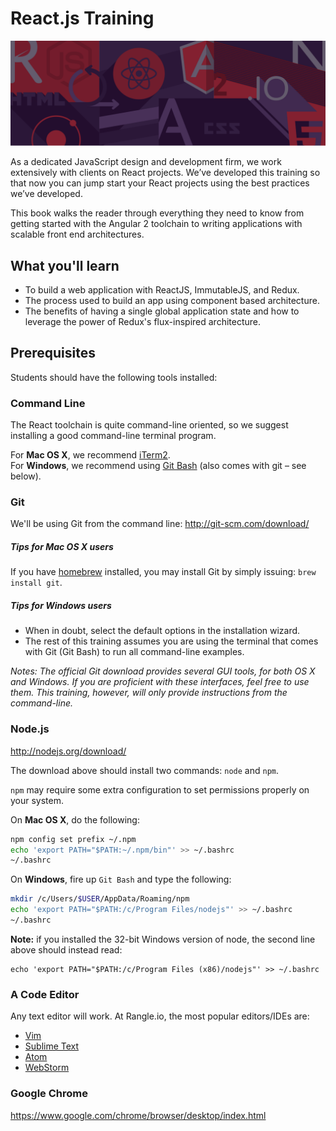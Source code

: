 # React.js Training

![](images/intro.png)

As a dedicated JavaScript design and development firm, we work extensively with clients on React projects. We’ve developed this training so that now you can jump start your React projects using the best practices we’ve developed.

This book walks the reader through everything they need to know from getting started with the Angular 2 toolchain to writing applications with scalable front end architectures.


## What you'll learn

- To build a web application with ReactJS, ImmutableJS, and Redux.
- The process used to build an app using component based architecture.
- The benefits of having a single global application state and how to leverage the power of Redux's flux-inspired architecture.


## Prerequisites

Students should have the following tools installed:

### Command Line

The React toolchain is quite command-line oriented, so we suggest installing a good command-line terminal program.

For **Mac OS X**, we recommend [iTerm2](https://www.iterm2.com/downloads.html).  
For **Windows**, we recommend using [Git Bash](http://git-scm.com/download/) (also comes with git – see below).


### Git

We'll be using Git from the command line: http://git-scm.com/download/

##### Tips for Mac OS X users

If you have [homebrew](http://brew.sh/) installed, you may install Git by simply issuing: `brew install git`.

##### Tips for Windows users

- When in doubt, select the default options in the installation wizard.
- The rest of this training assumes you are using the terminal that comes with Git (Git Bash) to run all command-line examples.

_Notes: The official Git download provides several GUI tools, for both OS X and Windows. If you are proficient with these interfaces, feel free to use them. This training, however, will only provide instructions from the command-line._

### Node.js

http://nodejs.org/download/

The download above should install two commands: `node` and `npm`.

`npm` may require some extra configuration to set permissions properly on your system.

On __Mac OS X__, do the following:

```sh
npm config set prefix ~/.npm
echo 'export PATH="$PATH:~/.npm/bin"' >> ~/.bashrc
~/.bashrc
```

On __Windows__, fire up `Git Bash` and type the following:

```sh
mkdir /c/Users/$USER/AppData/Roaming/npm
echo 'export PATH="$PATH:/c/Program Files/nodejs"' >> ~/.bashrc
~/.bashrc
```
__Note:__ if you installed the 32-bit Windows version of node, the second line above should instead read:

```
echo 'export PATH="$PATH:/c/Program Files (x86)/nodejs"' >> ~/.bashrc
```

### A Code Editor

Any text editor will work. At Rangle.io, the most popular editors/IDEs are:

* [Vim](http://www.vim.org/download.php)
* [Sublime Text](http://www.sublimetext.com/)
* [Atom](https://atom.io/)
* [WebStorm](https://www.jetbrains.com/webstorm/)

### Google Chrome

https://www.google.com/chrome/browser/desktop/index.html

